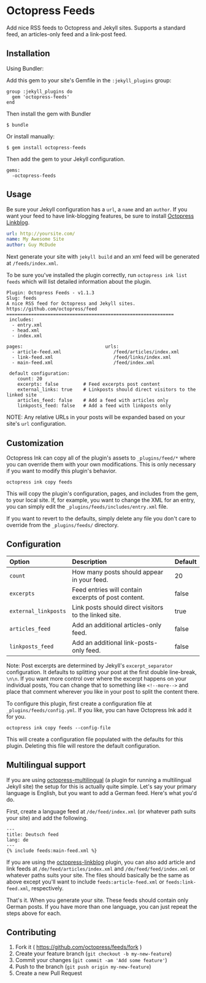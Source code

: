 # Octopress Feeds

Add nice RSS feeds to Octopress and Jekyll sites. Supports a standard feed, an articles-only feed and a link-post feed.

## Installation

Using Bundler:

Add this gem to your site's Gemfile in the `:jekyll_plugins` group:

    group :jekyll_plugins do
      gem 'octopress-feeds'
    end

Then install the gem with Bundler

    $ bundle

Or install manually:

    $ gem install octopress-feeds

Then add the gem to your Jekyll configuration.

    gems:
      -octopress-feeds

## Usage

Be sure your Jekyll configuration has a `url`, a `name` and an `author`. If you want your feed to have link-blogging features, be sure
to install [Octopress Linkblog](https://github.com/octopress/linkblog).

```yaml
url: http://yoursite.com/
name: My Awesome Site
author: Guy McDude
```

Next generate your site with `jekyll build` and an xml feed will be generated at `/feeds/index.xml`.

To be sure you've installed the plugin correctly, run `octopress ink list feeds` which will list detailed information about the plugin.

```
Plugin: Octopress Feeds - v1.1.3
Slug: feeds
A nice RSS feed for Octopress and Jekyll sites.
https://github.com/octopress/feed
=============================================================
 includes:
  - entry.xml
  - head.xml
  - index.xml

pages:                              urls:
  - article-feed.xml                   /feed/articles/index.xml
  - link-feed.xml                      /feed/links/index.xml
  - main-feed.xml                      /feed/index.xml

 default configuration:
    count: 20
    excerpts: false         # Feed excerpts post content
    external_links: true    # Linkposts should direct visitors to the linked site
    articles_feed: false    # Add a feed with articles only
    linkposts_feed: false   # Add a feed with linkposts only
```

NOTE: Any relative URLs in your posts will be expanded based on your site's `url` configuration.

## Customization

Octopress Ink can copy all of the plugin's assets to `_plugins/feed/*` where you can override them with your own modifications. This is
only necessary if you want to modify this plugin's behavior.

```
octopress ink copy feeds
```

This will copy the plugin's configuration, pages, and includes from the gem, to your local site. If, for example, you want to change the XML for an entry, you can simply edit the `_plugins/feeds/includes/entry.xml` file.

If you want to revert to the defaults, simply delete any file you don't care to override from the `_plugins/feeds/` directory.

## Configuration

| Option                | Description                                                 | Default     |
|:----------------------|:------------------------------------------------------------|:------------|
| `count`               | How many posts should appear in your feed.                  | 20          |
| `excerpts`            | Feed entries will contain excerpts of post content.         | false       |
| `external_linkposts`  | Link posts should direct visitors to the linked site.       | true        |
| `articles_feed`       | Add an additional articles-only feed.                       | false       |
| `linkposts_feed`      | Add an additional link-posts-only feed.                     | false       |

Note: Post excerpts are determined by Jekyll's `excerpt_separator` configuration. It defaults to splitting your
post at the first double line-break, `\n\n`. If you want more control over where the excerpt happens on your individual
posts, You can change that to something like `<!--more-->` and place that comment wherever you like in your post to
split the content there.

To configure this plugin, first create a configuration file at `_plugins/feeds/config.yml`. If you like, you can have Octopress Ink add it for you.

```
octopress ink copy feeds --config-file
```

This will create a configuration file populated with the defaults for this plugin. Deleting this file will restore the default configuration.

## Multilingual support

If you are using [octopress-multilingual](https://github.com/octopress/multilingual) (a plugin for running a multilingual Jekyll site)
the setup for this is actually quite simple. Let's say your primary language is English, but you want to add a German feed. Here's
what you'd do.

First, create a language feed at `/de/feed/index.xml` (or whatever path suits your site) and add the following.

```
---
title: Deutsch feed
lang: de
---
{% include feeds:main-feed.xml %}
```

If you are using the [octopress-linkblog](https://github.com/octopress/linkblog) plugin, you can also add article and link feeds at
`/de/feed/articles/index.xml` and `/de/feed/feed/index.xml` or whatever paths suits your site. The files should
basically be the same as above except you'll want to include `feeds:article-feed.xml` or `feeds:link-feed.xml`, respectively.

That's it. When you generate your site. These feeds should contain only German posts. If you have more than one language, you can just repeat the steps above for each.

## Contributing

1. Fork it ( https://github.com/octopress/feeds/fork )
2. Create your feature branch (`git checkout -b my-new-feature`)
3. Commit your changes (`git commit -am 'Add some feature'`)
4. Push to the branch (`git push origin my-new-feature`)
5. Create a new Pull Request
